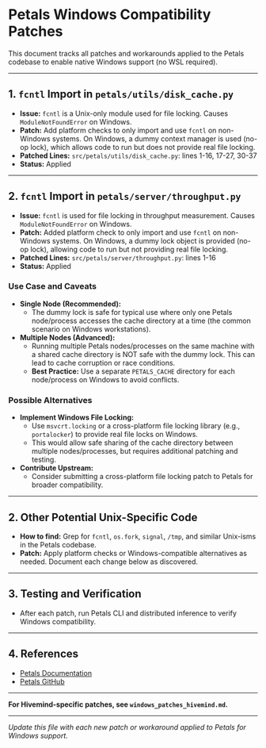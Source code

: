 # Petals Windows Compatibility Patches

This document tracks all patches and workarounds applied to the Petals codebase to enable native Windows support (no WSL required).

---

## 1. `fcntl` Import in `petals/utils/disk_cache.py`
- **Issue:** `fcntl` is a Unix-only module used for file locking. Causes `ModuleNotFoundError` on Windows.
- **Patch:** Add platform checks to only import and use `fcntl` on non-Windows systems. On Windows, a dummy context manager is used (no-op lock), which allows code to run but does not provide real file locking.
- **Patched Lines:** `src/petals/utils/disk_cache.py`: lines 1-16, 17-27, 30-37
- **Status:** Applied

---

## 2. `fcntl` Import in `petals/server/throughput.py`
- **Issue:** `fcntl` is used for file locking in throughput measurement. Causes `ModuleNotFoundError` on Windows.
- **Patch:** Added platform check to only import and use `fcntl` on non-Windows systems. On Windows, a dummy lock object is provided (no-op lock), allowing code to run but not providing real file locking.
- **Patched Lines:** `src/petals/server/throughput.py`: lines 1-16
- **Status:** Applied

### Use Case and Caveats
- **Single Node (Recommended):**
  - The dummy lock is safe for typical use where only one Petals node/process accesses the cache directory at a time (the common scenario on Windows workstations).
- **Multiple Nodes (Advanced):**
  - Running multiple Petals nodes/processes on the same machine with a shared cache directory is NOT safe with the dummy lock. This can lead to cache corruption or race conditions.
  - **Best Practice:** Use a separate `PETALS_CACHE` directory for each node/process on Windows to avoid conflicts.

### Possible Alternatives
- **Implement Windows File Locking:**
  - Use `msvcrt.locking` or a cross-platform file locking library (e.g., `portalocker`) to provide real file locks on Windows.
  - This would allow safe sharing of the cache directory between multiple nodes/processes, but requires additional patching and testing.
- **Contribute Upstream:**
  - Consider submitting a cross-platform file locking patch to Petals for broader compatibility.

---

## 2. Other Potential Unix-Specific Code
- **How to find:** Grep for `fcntl`, `os.fork`, `signal`, `/tmp`, and similar Unix-isms in the Petals codebase.
- **Patch:** Apply platform checks or Windows-compatible alternatives as needed. Document each change below as discovered.

---

## 3. Testing and Verification
- After each patch, run Petals CLI and distributed inference to verify Windows compatibility.

---

## 4. References
- [Petals Documentation](https://petals.dev/)
- [Petals GitHub](https://github.com/bigscience-workshop/petals)

---

**For Hivemind-specific patches, see `windows_patches_hivemind.md`.**

---

*Update this file with each new patch or workaround applied to Petals for Windows support.*
